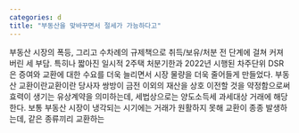 ```yaml
---
categories: d
title: "부동산을 맞바꾸면서 절세가 가능하다고"
---
```

부동산 시장의 폭등, 그리고 수차례의 규제책으로 취득/보유/처분 전 단계에 걸쳐 커져버린 세 부담. 특히나 짧아진 일시적 2주택 처분기한과 2022년 시행된 차주단위 DSR은 증여와 교환에 대한 수요를 더욱 늘리면서 시장 물량을 더욱 줄어들게 만들었다. 부동산 교환이란교환이란 당사자 쌍방이 금전 이외의 재산을 상호 이전할 것을 약정함으로써 효력이 생기는 유상계약을 의미하는데, 세법상으로는 양도소득세 과세대상 거래에 해당한다. 보통 부동산 시장이 냉각되는 시기에는 거래가 원활하지 못해 교환이 종종 발생하는데, 같은 종류끼리 교환하는